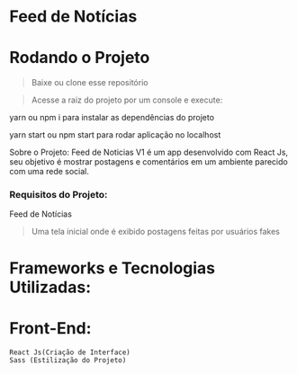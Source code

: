 # Feed de Notícias

# Rodando o Projeto

 > Baixe ou clone esse repositório
 
 > Acesse a raiz do projeto por um console e execute:
 
  yarn ou npm i para instalar as dependências do projeto
  
  yarn start ou npm start para rodar aplicação no localhost
  
 Sobre o Projeto:
  Feed de Noticias V1 é um app desenvolvido com React Js, seu objetivo é mostrar postagens e comentários em um 
  ambiente parecido com uma rede social.
  
  ### Requisitos do Projeto:
   Feed de Notícias
   
  > Uma tela inicial onde é exibido postagens feitas por usuários fakes
   
   # Frameworks e Tecnologias Utilizadas:
   
  # Front-End:
    React Js(Criação de Interface)
    Sass (Estilização do Projeto)
  

